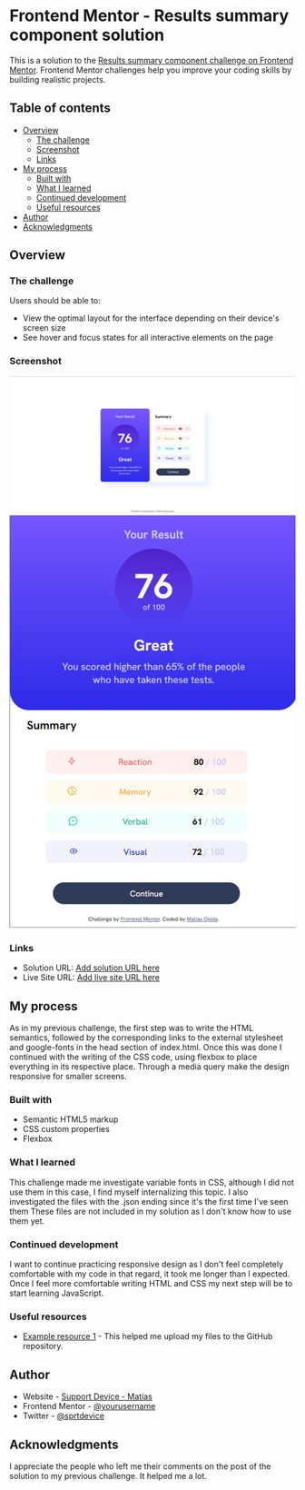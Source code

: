 # Frontend Mentor - Results summary component solution

This is a solution to the [Results summary component challenge on Frontend Mentor](https://www.frontendmentor.io/challenges/results-summary-component-CE_K6s0maV). Frontend Mentor challenges help you improve your coding skills by building realistic projects. 

## Table of contents

- [Overview](#overview)
  - [The challenge](#the-challenge)
  - [Screenshot](#screenshot)
  - [Links](#links)
- [My process](#my-process)
  - [Built with](#built-with)
  - [What I learned](#what-i-learned)
  - [Continued development](#continued-development)
  - [Useful resources](#useful-resources)
- [Author](#author)
- [Acknowledgments](#acknowledgments)

## Overview

### The challenge

Users should be able to:

- View the optimal layout for the interface depending on their device's screen size
- See hover and focus states for all interactive elements on the page

### Screenshot

![](./screenshot-desktop.jpg)
![](./screenshot-mobile.jpg)

### Links

- Solution URL: [Add solution URL here](https://your-solution-url.com)
- Live Site URL: [Add live site URL here](https://your-live-site-url.com)

## My process

As in my previous challenge, the first step was to write the HTML semantics, followed by the corresponding links to the external stylesheet and google-fonts in the head section of index.html.
Once this was done I continued with the writing of the CSS code, using flexbox to place everything in its respective place.
Through a media query make the design responsive for smaller screens.

### Built with

- Semantic HTML5 markup
- CSS custom properties
- Flexbox

### What I learned

This challenge made me investigate variable fonts in CSS, although I did not use them in this case, I find myself internalizing this topic.
I also investigated the files with the .json ending since it's the first time I've seen them
These files are not included in my solution as I don't know how to use them yet.

### Continued development

I want to continue practicing responsive design as I don't feel completely comfortable with my code in that regard, it took me longer than I expected.
Once I feel more comfortable writing HTML and CSS my next step will be to start learning JavaScript.

### Useful resources

- [Example resource 1](https://https://www.freecodecamp.org/espanol/news/subir-a-github-lo-suficientemente-simple-para-poetas/) - This helped me upload my files to the GitHub repository.

## Author

- Website - [Support Device - Matías](https://sprtdevice.blogspot.com/)
- Frontend Mentor - [@yourusername](https://www.frontendmentor.io/profile/yourusername)
- Twitter - [@sprtdevice](https://www.twitter.com/sprtdevice)

## Acknowledgments

I appreciate the people who left me their comments on the post of the solution to my previous challenge. It helped me a lot.
